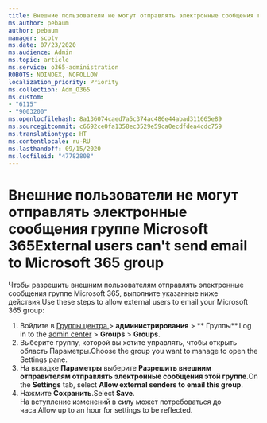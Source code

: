 ```yaml
---
title: Внешние пользователи не могут отправлять электронные сообщения группе Microsoft 365
ms.author: pebaum
author: pebaum
manager: scotv
ms.date: 07/23/2020
ms.audience: Admin
ms.topic: article
ms.service: o365-administration
ROBOTS: NOINDEX, NOFOLLOW
localization_priority: Priority
ms.collection: Adm_O365
ms.custom:
- "6115"
- "9003200"
ms.openlocfilehash: 8a136074caed7a5c374ac486e44abad311665e89
ms.sourcegitcommit: c6692ce0fa1358ec3529e59ca0ecdfdea4cdc759
ms.translationtype: HT
ms.contentlocale: ru-RU
ms.lasthandoff: 09/15/2020
ms.locfileid: "47782808"
---
```

# <a name="external-users-cant-send-email-to-microsoft-365-group"></a><span data-ttu-id="32467-102">Внешние пользователи не могут отправлять электронные сообщения группе Microsoft 365</span><span class="sxs-lookup"><span data-stu-id="32467-102">External users can't send email to Microsoft 365 group</span></span>

<span data-ttu-id="32467-103">Чтобы разрешить внешним пользователям отправлять электронные сообщения группе Microsoft 365, выполните указанные ниже действия.</span><span class="sxs-lookup"><span data-stu-id="32467-103">Use these steps to allow external users to email your Microsoft 365 group:</span></span>

1. <span data-ttu-id="32467-104">Войдите в [Группы центра ](https://admin.microsoft.com/) > **администрирования** > \*\* Группы\*\*.</span><span class="sxs-lookup"><span data-stu-id="32467-104">Log in to the [admin center](https://admin.microsoft.com/) > **Groups** > **Groups**.</span></span>
2. <span data-ttu-id="32467-105">Выберите группу, которой вы хотите управлять, чтобы открыть область Параметры.</span><span class="sxs-lookup"><span data-stu-id="32467-105">Choose the group you want to manage to open the Settings pane.</span></span>
3. <span data-ttu-id="32467-106">На вкладке **Параметры** выберите **Разрешить внешним отправителям отправлять электронные сообщения этой группе**.</span><span class="sxs-lookup"><span data-stu-id="32467-106">On the **Settings** tab, select **Allow external senders to email this group**.</span></span>
4. <span data-ttu-id="32467-107">Нажмите **Сохранить**.</span><span class="sxs-lookup"><span data-stu-id="32467-107">Select **Save**.</span></span></br>
    <span data-ttu-id="32467-108">На вступление изменений в силу может потребоваться до часа.</span><span class="sxs-lookup"><span data-stu-id="32467-108">Allow up to an hour for settings to be reflected.</span></span> 
